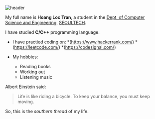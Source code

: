 ![header](https://capsule-render.vercel.app/api?type=soft&height=250&color=gradient&text=Lohan&animation=twinkling)

My full name is **Hoang Loc Tran**, a student in the  [Dept. of Computer Science and Engineering](https://computer.seoultech.ac.kr/), [SEOULTECH](https://en.seoultech.ac.kr/).

I have studied **C/C++** programming language.

* I have practied coding on:
  *(https://www.hackerrank.com/)
  *(https://leetcode.com/)
  *(https://codesignal.com/)
  
* My hobbies:
  * Reading books
  * Working out
  * Listening music

Albert Einstein said:

> Life is like riding a bicycle. 
> To keep your balance, you must keep moving.

So, this is the *southern thread* of my life.
